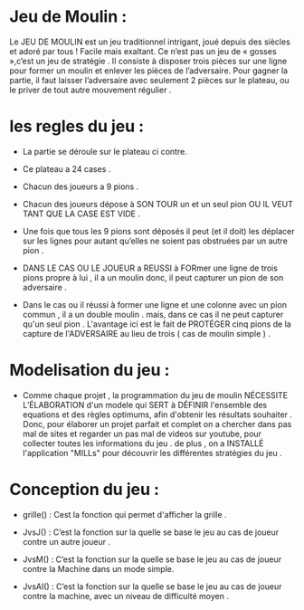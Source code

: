 # Jeu de Moulin :

Le JEU DE MOULIN est un jeu traditionnel  intrigant, joué depuis des siècles et adoré par tous ! Facile mais exaltant. Ce n’est pas un jeu de « gosses »,c’est un jeu de stratégie . Il consiste à disposer  trois pièces sur une ligne pour former un moulin et enlever les pièces de l’adversaire. Pour gagner la partie, il faut laisser l’adversaire avec seulement 2 pièces sur le plateau, ou le priver de tout autre mouvement régulier .

# les regles du jeu :

  - La partie se déroule sur le plateau ci contre.

  - Ce plateau a 24 cases .

  - Chacun des joueurs a 9 pions .

  - Chacun des joueurs dépose à SON TOUR un et un seul pion OU IL VEUT TANT QUE LA CASE EST VIDE .

  - Une fois que tous les 9 pions sont déposés il peut (et il doit) les déplacer sur les lignes pour autant qu’elles ne soient pas obstruées par un autre pion .

  - DANS LE CAS OU LE JOUEUR a REUSSI à FORmer une ligne de trois pions propre à lui , il a un moulin donc, il peut capturer un pion de son adversaire .

  - Dans le cas ou il réussi à former une ligne et une colonne avec un pion commun , il a un double moulin . mais, dans ce cas il ne peut capturer qu'un seul pion . L'avantage ici est le fait de PROTÉGER cinq pions de la capture de l'ADVERSAIRE au lieu de trois ( cas de moulin simple ) .

# Modelisation du jeu :

  - Comme chaque projet , la programmation du jeu de moulin NÉCESSITE L’ÉLABORATION d'un modele qui SERT à DÉFINIR l'ensemble des equations et des règles optimums, afin d'obtenir les résultats souhaiter . Donc, pour élaborer un projet parfait et complet on a chercher dans pas mal de sites et regarder un pas mal de videos sur youtube, pour collecter toutes les informations du jeu . de plus , on a INSTALLÉ l'application "MILLs" pour découvrir les différentes stratégies du jeu .

# Conception du jeu :

  - grille() : Cest la fonction qui permet d'afficher la grille .

  - JvsJ() : C’est la fonction sur la quelle se base le jeu au cas de joueur contre un autre joueur .

  - JvsM() : C’est la fonction sur la quelle se base le jeu au cas de joueur contre la Machine dans un mode simple.

  - JvsAI() : C’est la fonction sur la quelle se base le jeu au cas de joueur contre la machine, avec un niveau de difficulté moyen .
